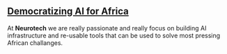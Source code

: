 ## [Democratizing AI for Africa](https://www.neurotech.africa/)

At **Neurotech** we are really passionate and really focus on building AI infrastructure and re-usable tools that can be used to solve most pressing African challanges.
